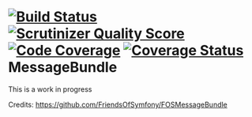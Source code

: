 [![Build Status](https://travis-ci.org/Miliooo/MilioooMessageBundle.png)](https://travis-ci.org/Miliooo/MilioooMessageBundle) [![Scrutinizer Quality Score](https://scrutinizer-ci.com/g/Miliooo/MilioooMessageBundle/badges/quality-score.png?s=0472f8a7fd358ca771b74101387848a4e4c00399)](https://scrutinizer-ci.com/g/Miliooo/MilioooMessageBundle/) [![Code Coverage](https://scrutinizer-ci.com/g/Miliooo/MilioooMessageBundle/badges/coverage.png?s=a4f56d9edd1a0d4cd1385f42a800c3fa17ec95cc)](https://scrutinizer-ci.com/g/Miliooo/MilioooMessageBundle/) [![Coverage Status](https://coveralls.io/repos/Miliooo/MilioooMessageBundle/badge.png)](https://coveralls.io/r/Miliooo/MilioooMessageBundle)
MessageBundle
=============

This is a work in progress

Credits:
https://github.com/FriendsOfSymfony/FOSMessageBundle
